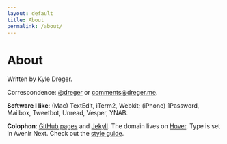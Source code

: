 ```yaml
---
layout: default
title: About
permalink: /about/
---
```

# About

Written by Kyle Dreger.

Correspondence: [@dreger](http://twitter.com/dreger) or <comments@dreger.me>.

**Software I like**: (Mac) TextEdit, iTerm2, Webkit; (iPhone) 1Password, Mailbox, Tweetbot, Unread, Vesper, YNAB.

**Colophon**: [GitHub pages](https://pages.github.com/) and [Jekyll](https://github.com/mojombo/jekyll). The domain lives on [Hover](http://hover.com). Type is set in Avenir Next. Check out the [style guide](/style-guide).
